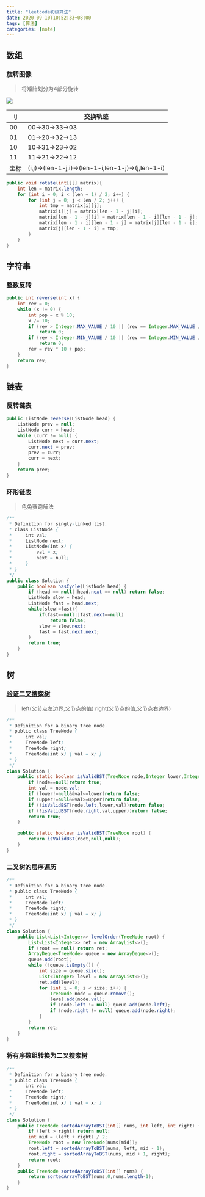 ```yaml
---
title: "leetcode初级算法"
date: 2020-09-10T10:52:33+08:00
tags: [算法]
categories: [note]
---
```


## 数组
### 旋转图像
>将矩阵划分为4部分旋转

![](/images/note/leetcode/rectangles.png)

| ij   | 交换轨迹                                           |
| ---- | -------------------------------------------------- |
| 00   | 00->30->33->03                                     |
| 01   | 01->20->32->13                                     |
| 10   | 10->31->23->02                                     |
| 11   | 11->21->22->12                                     |
| 坐标 | (i,j)->(len-1-j,i)->(len-1-i,len-1-j)->(j,len-1-i) |

```java
public void rotate(int[][] matrix){
    int len = matrix.length;
    for (int i = 0; i < (len + 1) / 2; i++) {
        for (int j = 0; j < len / 2; j++) {
            int tmp = matrix[i][j];
            matrix[i][j] = matrix[len - 1 - j][i];
            matrix[len - 1 - j][i] = matrix[len - 1 - i][len - 1 - j];
            matrix[len - 1 - i][len - 1 - j] = matrix[j][len - 1 - i];
            matrix[j][len - 1 - i] = tmp;
        }
    }
}
```

## 字符串
### 整数反转
```java
public int reverse(int x) {
    int rev = 0;
    while (x != 0) {
        int pop = x % 10;
        x /= 10;
        if (rev > Integer.MAX_VALUE / 10 || (rev == Integer.MAX_VALUE / 10 && pop > Integer.MAX_VALUE % 10))
            return 0;
        if (rev < Integer.MIN_VALUE / 10 || (rev == Integer.MIN_VALUE / 10 && pop < Integer.MIN_VALUE % 10))
            return 0;
        rev = rev * 10 + pop;
    }
    return rev;
}
```

## 链表
### 反转链表
```java
public ListNode reverse(ListNode head) {
    ListNode prev = null;
    ListNode curr = head;
    while (curr != null) {
        ListNode next = curr.next;
        curr.next = prev;
        prev = curr;
        curr = next;
    }
    return prev;
}
```
### 环形链表
>龟兔赛跑解法
```java
/**
 * Definition for singly-linked list.
 * class ListNode {
 *     int val;
 *     ListNode next;
 *     ListNode(int x) {
 *         val = x;
 *         next = null;
 *     }
 * }
 */
public class Solution {
    public boolean hasCycle(ListNode head) {
        if (head == null||head.next == null) return false;
        ListNode slow = head;
        ListNode fast = head.next;
        while(slow!=fast){
            if(fast==null||fast.next==null)
                return false;
            slow = slow.next;
            fast = fast.next.next;
        }
        return true;
    }
}
```

## 树
### [验证二叉搜索树](https://segmentfault.com/a/1190000022041701)
>left(父节点左边界,父节点的值) right(父节点的值,父节点右边界)
```java
/**
 * Definition for a binary tree node.
 * public class TreeNode {
 *     int val;
 *     TreeNode left;
 *     TreeNode right;
 *     TreeNode(int x) { val = x; }
 * }
 */
class Solution {
    public static boolean isValidBST(TreeNode node,Integer lower,Integer upper) {
        if (node==null)return true;
        int val = node.val;
        if (lower!=null&&val<=lower)return false;
        if (upper!=null&&val>=upper)return false;
        if (!isValidBST(node.left,lower,val))return false;
        if (!isValidBST(node.right,val,upper))return false;
        return true;
    }

    public static boolean isValidBST(TreeNode root) {
        return isValidBST(root,null,null);
    }
}
```
### 二叉树的层序遍历
```java
/**
 * Definition for a binary tree node.
 * public class TreeNode {
 *     int val;
 *     TreeNode left;
 *     TreeNode right;
 *     TreeNode(int x) { val = x; }
 * }
 */
class Solution {
    public List<List<Integer>> levelOrder(TreeNode root) {
        List<List<Integer>> ret = new ArrayList<>();
        if (root == null) return ret;
        ArrayDeque<TreeNode> queue = new ArrayDeque<>();
        queue.add(root);
        while (!queue.isEmpty()) {
            int size = queue.size();
            List<Integer> level = new ArrayList<>();
            ret.add(level);
            for (int i = 0; i < size; i++) {
                TreeNode node = queue.remove();
                level.add(node.val);
                if (node.left != null) queue.add(node.left);
                if (node.right != null) queue.add(node.right);
            }
        }
        return ret;
    }
}
```
### 将有序数组转换为二叉搜索树
```java
/**
 * Definition for a binary tree node.
 * public class TreeNode {
 *     int val;
 *     TreeNode left;
 *     TreeNode right;
 *     TreeNode(int x) { val = x; }
 * }
 */
class Solution {
    public TreeNode sortedArrayToBST(int[] nums, int left, int right) {
        if (left > right) return null;
        int mid = (left + right) / 2;
        TreeNode root = new TreeNode(nums[mid]);
        root.left = sortedArrayToBST(nums, left, mid - 1);
        root.right = sortedArrayToBST(nums, mid + 1, right);
        return root;
    }
    public TreeNode sortedArrayToBST(int[] nums) {
        return sortedArrayToBST(nums,0,nums.length-1);
    }
}
```